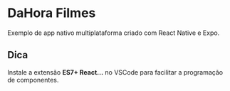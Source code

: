 # DaHora Filmes

Exemplo de app nativo multiplataforma criado com React Native e Expo.

## Dica

Instale a extensão **ES7+ React...** no VSCode para facilitar a programação de componentes.
